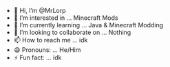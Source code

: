 - 👋 Hi, I’m @MrLorp
- 👀 I’m interested in ... Minecraft Mods
- 🌱 I’m currently learning ... Java & Minecraft Modding
- 💞️ I’m looking to collaborate on ... Nothing
- 📫 How to reach me ... idk
- 😄 Pronouns: ... He/Him
- ⚡ Fun fact: ... idk

<!---
MrLorp/MrLorp is a ✨ special ✨ repository because its `README.md` (this file) appears on your GitHub profile.
You can click the Preview link to take a look at your changes.
--->
